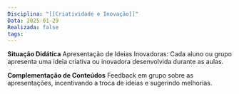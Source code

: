```yaml
---
Disciplina: "[[Criatividade e Inovação]]"
Data: 2025-01-29
Realizada: false
tags:
---
```

**Situação Didática**
Apresentação de Ideias Inovadoras: Cada aluno ou grupo apresenta uma ideia criativa ou inovadora desenvolvida durante as aulas.

**Complementação de Conteúdos**
Feedback em grupo sobre as apresentações, incentivando a troca de ideias e sugerindo melhorias.
